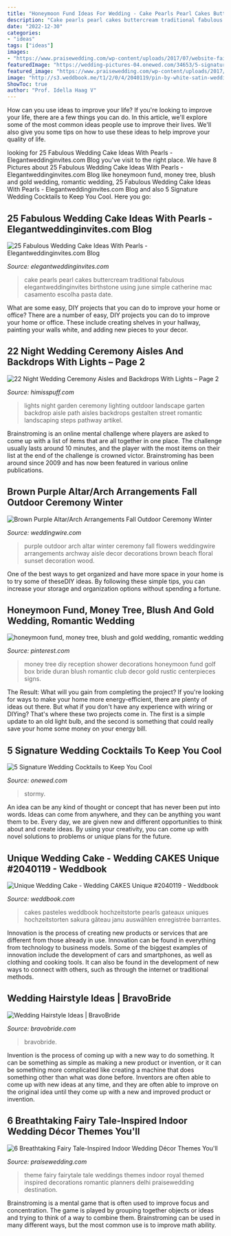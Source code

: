 ```yaml
---
title: "Honeymoon Fund Ideas For Wedding - Cake Pearls Pearl Cakes Buttercream Traditional Fabulous Elegantweddinginvites Birthstone Using June Simple Catherine Mac Casamento Escolha Pasta Date"
description: "Cake pearls pearl cakes buttercream traditional fabulous elegantweddinginvites birthstone using june simple catherine mac casamento escolha pasta date"
date: "2022-12-30"
categories:
- "ideas"
tags: ["ideas"]
images:
- "https://www.praisewedding.com/wp-content/uploads/2017/07/website-fairytaleindoorwedding-profile.jpg"
featuredImage: "https://wedding-pictures-04.onewed.com/34653/5-signature-wedding-cocktails-for-summer-stormy-morning__full.jpeg"
featured_image: "https://www.praisewedding.com/wp-content/uploads/2017/07/website-fairytaleindoorwedding-profile.jpg"
image: "http://s3.weddbook.me/t1/2/0/4/2040119/pin-by-white-satin-wedding-show-on-wedding-cakes-unique-pinterest.jpg"
ShowToc: true
author: "Prof. Idella Haag V"
---
```



How can you use ideas to improve your life?
If you're looking to improve your life, there are a few things you can do. In this article, we'll explore some of the most common ideas people use to improve their lives. We'll also give you some tips on how to use these ideas to help improve your quality of life.

	

		
looking for 25 Fabulous Wedding Cake Ideas With Pearls - Elegantweddinginvites.com Blog you've visit to the right place. We have 8 Pictures about 25 Fabulous Wedding Cake Ideas With Pearls - Elegantweddinginvites.com Blog like honeymoon fund, money tree, blush and gold wedding, romantic wedding, 25 Fabulous Wedding Cake Ideas With Pearls - Elegantweddinginvites.com Blog and also 5 Signature Wedding Cocktails to Keep You Cool. Here you go:
		
    
## 25 Fabulous Wedding Cake Ideas With Pearls - Elegantweddinginvites.com Blog

<img loading=lazy src="https://www.elegantweddinginvites.com/wedding-blog/wp-content/uploads/2015/12/traditional-white-wedding-cake-buttercream-and-pearl-details.jpg" onerror="this.onerror=null;this.src='https://tse1.mm.bing.net/th?id=OIP.pBAAlBPVlSqsY7gRoPBdiAHaLH&amp;pid=15.1';" alt="25 Fabulous Wedding Cake Ideas With Pearls - Elegantweddinginvites.com Blog">

_Source: elegantweddinginvites.com_

>cake pearls pearl cakes buttercream traditional fabulous elegantweddinginvites birthstone using june simple catherine mac casamento escolha pasta date. 

	

What are some easy, DIY projects that you can do to improve your home or office?
There are a number of easy, DIY projects you can do to improve your home or office. These include creating shelves in your hallway, painting your walls white, and adding new pieces to your decor.

    
## 22 Night Wedding Ceremony Aisles And Backdrops With Lights – Page 2

<img loading=lazy src="https://www.himisspuff.com/wp-content/uploads/2020/02/Night-wedding-ceremony-aisle-and-backdrop-ideas-15.jpg" onerror="this.onerror=null;this.src='https://tse4.mm.bing.net/th?id=OIP.1OowPEGB5NS9np13PY0oogHaLH&amp;pid=15.1';" alt="22 Night Wedding Ceremony Aisles and Backdrops With Lights – Page 2">

_Source: himisspuff.com_

>lights night garden ceremony lighting outdoor landscape garten backdrop aisle path aisles backdrops gestalten street romantic landscaping steps pathway artikel. 

	

Brainstroming is an online mental challenge where players are asked to come up with a list of items that are all together in one place. The challenge usually lasts around 10 minutes, and the player with the most items on their list at the end of the challenge is crowned victor. Brainstroming has been around since 2009 and has now been featured in various online publications.

    
## Brown Purple Altar/Arch Arrangements Fall Outdoor Ceremony Winter

<img loading=lazy src="https://wwcdn.weddingwire.com/vendor/25001_30000/25207/thumbnails/1200x1200_1300077840097-JodiHarrisHalperinSunset.jpg" onerror="this.onerror=null;this.src='https://tse1.mm.bing.net/th?id=OIP.rxbphagU2fpVxBmI3Qt-nAHaLK&amp;pid=15.1';" alt="Brown Purple Altar/Arch Arrangements Fall Outdoor Ceremony Winter">

_Source: weddingwire.com_

>purple outdoor arch altar winter ceremony fall flowers weddingwire arrangements archway aisle decor decorations brown beach floral sunset decoration wood. 

	

One of the best ways to get organized and have more space in your home is to try some of theseDIY ideas. By following these simple tips, you can increase your storage and organization options without spending a fortune.

    
## Honeymoon Fund, Money Tree, Blush And Gold Wedding, Romantic Wedding

<img loading=lazy src="https://i.pinimg.com/736x/cd/2a/f2/cd2af211069ec90b07a1d107e35cddc9--wedding-money-tree-diy-golf-wedding.jpg" onerror="this.onerror=null;this.src='https://tse3.mm.bing.net/th?id=OIP.Grr7W7i_biigOPvAu00_VwHaLH&amp;pid=15.1';" alt="honeymoon fund, money tree, blush and gold wedding, romantic wedding">

_Source: pinterest.com_

>money tree diy reception shower decorations honeymoon fund golf box bride duran blush romantic club decor gold rustic centerpieces signs. 

	

The Result: What will you gain from completing the project?
If you're looking for ways to make your home more energy-efficient, there are plenty of ideas out there. But what if you don't have any experience with wiring or DIYing? That's where these two projects come in. The first is a simple update to an old light bulb, and the second is something that could really save your home some money on your energy bill.

    
## 5 Signature Wedding Cocktails To Keep You Cool

<img loading=lazy src="https://wedding-pictures-04.onewed.com/34653/5-signature-wedding-cocktails-for-summer-stormy-morning__full.jpeg" onerror="this.onerror=null;this.src='https://tse4.mm.bing.net/th?id=OIP.zuvXOjFOchCJ9wqS5ABQhAHaLF&amp;pid=15.1';" alt="5 Signature Wedding Cocktails to Keep You Cool">

_Source: onewed.com_

>stormy. 

	

An idea can be any kind of thought or concept that has never been put into words. Ideas can come from anywhere, and they can be anything you want them to be. Every day, we are given new and different opportunities to think about and create ideas. By using your creativity, you can come up with novel solutions to problems or unique plans for the future.

    
## Unique Wedding Cake - Wedding CAKES Unique #2040119 - Weddbook

<img loading=lazy src="http://s3.weddbook.me/t1/2/0/4/2040119/pin-by-white-satin-wedding-show-on-wedding-cakes-unique-pinterest.jpg" onerror="this.onerror=null;this.src='https://tse2.mm.bing.net/th?id=OIP.IIoyUp1mvQWHQh23NOeItAHaKI&amp;pid=15.1';" alt="Unique Wedding Cake - Wedding CAKES Unique #2040119 - Weddbook">

_Source: weddbook.com_

>cakes pasteles weddbook hochzeitstorte pearls gateaux uniques hochzeitstorten sakura gâteau janu auswählen enregistrée barrantes. 

	

Innovation is the process of creating new products or services that are different from those already in use. Innovation can be found in everything from technology to business models. Some of the biggest examples of innovation include the development of cars and smartphones, as well as clothing and cooking tools. It can also be found in the development of new ways to connect with others, such as through the internet or traditional methods.

    
## Wedding Hairstyle Ideas | BravoBride

<img loading=lazy src="https://www.bravobride.com/blog/wp-content/uploads/2f1ead1fa1eb16e83ab7a4f51668a5bf-300x462.jpg" onerror="this.onerror=null;this.src='https://tse1.mm.bing.net/th?id=OIP.mOZIzg-74j-h8CL4-pkpggAAAA&amp;pid=15.1';" alt="Wedding Hairstyle Ideas | BravoBride">

_Source: bravobride.com_

>bravobride. 

	

Invention is the process of coming up with a new way to do something. It can be something as simple as making a new product or invention, or it can be something more complicated like creating a machine that does something other than what was done before. Inventors are often able to come up with new ideas at any time, and they are often able to improve on the original idea until they come up with a new and improved product or invention.

    
## 6 Breathtaking Fairy Tale-Inspired Indoor Wedding Décor Themes You&#039;ll

<img loading=lazy src="https://www.praisewedding.com/wp-content/uploads/2017/07/website-fairytaleindoorwedding-profile.jpg" onerror="this.onerror=null;this.src='https://tse3.mm.bing.net/th?id=OIP.T0We8UlbJ9Wyayhw-jo-nwHaE7&amp;pid=15.1';" alt="6 Breathtaking Fairy Tale-Inspired Indoor Wedding Décor Themes You&#039;ll">

_Source: praisewedding.com_

>theme fairy fairytale tale weddings themes indoor royal themed inspired decorations romantic planners delhi praisewedding destination. 

	

Brainstroming is a mental game that is often used to improve focus and concentration. The game is played by grouping together objects or ideas and trying to think of a way to combine them. Brainstroming can be used in many different ways, but the most common use is to improve math ability.

